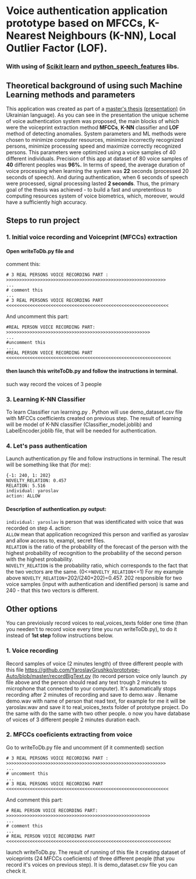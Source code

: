 # Voice authentication application prototype based on MFCCs, K-Nearest Neighbours (K-NN), Local Outlier Factor (LOF). 
### With using of [Scikit learn](https://scikit-learn.org/stable/) and [python_speech_features](https://python-speech-features.readthedocs.io/en/latest/) libs.
## Theoretical background of using such Machine Learning methods and parameters 
This application was created as part of a [master's thesis](https://ela.kpi.ua/handle/123456789/32176) [(presentation)](http://mmsa.kpi.ua/sites/default/files/abstracts/2019_m_sai_grushko_y_uk_presentation.pdf) (in Ukrainian language). As you can see in the presentation the unique scheme of voice authentication system was proposed, the main blocks of which were the voiceprint extraction method **MFCCs**, **K-NN** classifier and **LOF** method of detecting anomalies. System parameters and ML methods were chosen to minimize computer resources, minimize incorrectly recognized persons, minimize processing speed and maximize correctly recognized persons. This parameters were optimized using a voice samples of 40 different individuals. Precision of this app at dataset of 80 voice samples of **40** different peoples was **96%.** 
In terms of speed, the average duration of voice processing when learning the system was **22** seconds (processed 20 seconds of speech). And during authentication, when 6 seconds of speech were processed, signal processing lasted **2 seconds**.
Thus, the primary goal of the thesis was achieved - to build a fast and unpretentious to computing resources system of voice biometrics, which, moreover, would have a sufficiently high accuracy.
## Steps to run project
### 1. Initial voice recording and Voiceprint (MFCCs) extraction   
#### Open writeToDb.py file and
comment this: 
```
# 3 REAL PERSONS VOICE RECORDING PART : >>>>>>>>>>>>>>>>>>>>>>>>>>>>>>>>>>>>>>>>>>>>>>>>>>>>>>>>>>>>>  
...  
# comment this  
...  
# 3 REAL PERSONS VOICE RECORDING PART  <<<<<<<<<<<<<<<<<<<<<<<<<<<<<<<<<<<<<<<<<<<<<<<<<<<<<<<<<<<<<<   
```
And uncomment this part:  
```
#REAL PERSON VOICE RECORDING PART: >>>>>>>>>>>>>>>>>>>>>>>>>>>>>>>>>>>>>>>>>>>>>>>>>>>>>>>  
...  
#uncomment this  
...  
#REAL PERSON VOICE RECORDING PART <<<<<<<<<<<<<<<<<<<<<<<<<<<<<<<<<<<<<<<<<<<<<<<<<<<<<<<<<<<<<<<   
```
#### then launch this writeToDb.py and follow the instructions in terminal. 
such way record the voices of 3 people  
  
### 3. Learning K-NN Classifier   
To learn Classifier run learning.py . Python will use demo_dataset.csv file with MFCCs coefficients created on previous step. The result of learning will be model of K-NN classifier (Classifier_model.joblib) and LabelEncoder.joblib file, that will be  needed for authentication.  
  
### 4. Let's pass authentication 
Launch authentication.py file and follow instructions in terminal. The result will be something like that (for me):  
```
{-1: 240, 1: 202}  
NOVELTY_RELATION: 0.457  
RELATION: 5.516  
individual: yaroslav  
action: ALLOW
```
#### Description of authentication.py output:
```individual: yaroslav``` is person that was identificated with voice that was recorded on step 4. action:   
```ALLOW``` mean that application recognized this person and varified as yaroslav and allow access to, exampl, secret files.    
```RELATION``` is the ratio of the probability of the forecast of the person with the highest probability of recognition to the probability of the second person with the highest probability.  
```NOVELTY_RELATION``` is the probability ratio, which corresponds to the fact that the two vectors are the same. (0<=```NOVELTY_RELATION```<=1)  For my example above ```NOVELTY_RELATION```=202/(240+202)=0.457. 202 responsible for two voice samples (input with authentication and identified person) is same and 240 - that this two vectors is different.

## Other options
You can previoiusly record voices to real_voices_texts folder one time (than you needen't to record voice every time you run writeToDb.py), to do it  instead of **1st step** follow instructions below.  
### 1. Voice recording  
Record samples of voice (2 minutes length) of three different people with this file https://github.com/YaroslavGrushko/prototype-Auto/blob/master/recordBigText.py
(to record person voice only launch .py file above and the person should read any text trough 2 minutes to microphone that connected to your computer). It's automatically stops recording after 2 minutes of recording and save to demo.wav . Rename demo.wav with name of person that read text, for example for me it will be yaroslav.wav and save it to real_voices_texts folder of prototype project. Do the same with do the same with two other people. 
o now you have database of voices of 3 different people 2 minutes duration each.  
### 2. MFCCs coeficients extracting from voice  
Go to writeToDb.py file and uncomment (if it commented) section    
```  
# 3 REAL PERSONS VOICE RECORDING PART : >>>>>>>>>>>>>>>>>>>>>>>>>>>>>>>>>>>>>>>>>>>>>>>>>>>>>>>>>>>>>  
...  
# uncomment this  
...  
# 3 REAL PERSONS VOICE RECORDING PART  <<<<<<<<<<<<<<<<<<<<<<<<<<<<<<<<<<<<<<<<<<<<<<<<<<<<<<<<<<<<<<  
``` 
And comment this part: 
```
# REAL PERSON VOICE RECORDING PART: >>>>>>>>>>>>>>>>>>>>>>>>>>>>>>>>>>>>>>>>>>>>>>>>>>>>>>>  
...  
# comment this  
...  
# REAL PERSON VOICE RECORDING PART <<<<<<<<<<<<<<<<<<<<<<<<<<<<<<<<<<<<<<<<<<<<<<<<<<<<<<<<<<<<<<<  
```  
launch writeToDb.py. The result of running of this file it creating dataset of voiceprints (24 MFCCs coeficients) of three different people (that you record it's voices on previous step). It is demo_dataset.csv file you can check it. 
